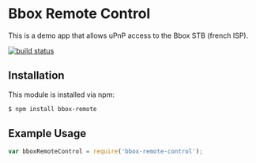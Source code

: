 # Bbox Remote Control

This is a demo app that allows uPnP access to the Bbox STB (french ISP).

[![build status](https://secure.travis-ci.org/manekinekko/bbox-remote.png)](http://travis-ci.org/manekinekko/bbox-remote)

## Installation

This module is installed via npm:

``` bash
$ npm install bbox-remote
```

## Example Usage

``` js
var bboxRemoteControl = require('bbox-remote-control');
```
